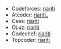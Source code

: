 - Codeforces: [riariti](https://codeforces.com/profile/riariti)
- Atcoder: [riariti_](https://atcoder.jp/users/riariti_)
- Cses: [riariti](https://cses.fi/user/159295/)
- Oj.uz: [riariti](https://oj.uz/profile/riariti)
- Codechef: [riariti](https://www.codechef.com/users/riariti)
- Topcoder: [riariti](https://profiles.topcoder.com/riariti)
